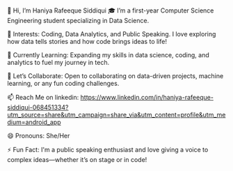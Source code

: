 👋 Hi, I’m Haniya Rafeeque Siddiqui
🎓 I’m a first-year Computer Science Engineering student specializing in Data Science.

👀 Interests: Coding, Data Analytics, and Public Speaking. I love exploring how data tells stories and how code brings ideas to life!

🌱 Currently Learning: Expanding my skills in data science, coding, and analytics to fuel my journey in tech.

💬 Let’s Collaborate: Open to collaborating on data-driven projects, machine learning, or any fun coding challenges.

📫 Reach Me on linkedin: https://www.linkedin.com/in/haniya-rafeeque-siddiqui-068451334?utm_source=share&utm_campaign=share_via&utm_content=profile&utm_medium=android_app

😄 Pronouns: She/Her

⚡ Fun Fact: I'm a public speaking enthusiast and love giving a voice to complex ideas—whether it’s on stage or in code!

<!---
HANIYA-RAFEEQUE-SIDDIQUI/HANIYA-RAFEEQUE-SIDDIQUI is a ✨ special ✨ repository because its `README.md` (this file) appears on your GitHub profile.
You can click the Preview link to take a look at your changes.
--->
